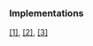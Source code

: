 ### Implementations

[[1]](https://github.com/DeltaCube23/chat_app), 
[[2]](https://github.com/rak108/Client-Server-Chat-App), 
[[3]](https://github.com/jkk2000/go-chat)  

